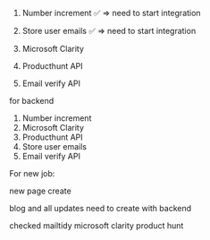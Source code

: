 1. Number increment ✅  => need to start integration
2. Store user emails ✅  => need to start integration


4. Microsoft Clarity
5. Producthunt API


3. Email verify API



for backend

1. Number increment
2. Microsoft Clarity
3. Producthunt API
4. Store user emails
5. Email verify API


For new job:

new page create

blog and all updates need to create with backend


checked mailtidy
microsoft clarity
product hunt